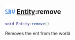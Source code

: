 ## <img src="../../.gitbook/assets/server.png" width="32" height="32" /> [Entity](../entity/README.md):remove

```lua
void Entity:remove()
```

Removes the ent from the world<br>
